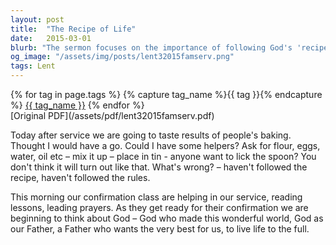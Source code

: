 ```yaml
---
layout: post
title:  "The Recipe of Life"
date:   2015-03-01
blurb: "The sermon focuses on the importance of following God's 'recipe' for life. It uses the analogy of baking a cake, emphasizing that just as a cake requires the right ingredients and instructions, so does a fulfilling life require adherence to God's teachings. The sermon was part of a service involving a confirmation class, who are preparing to affirm their faith."
og_image: "/assets/img/posts/lent32015famserv.png"
tags: Lent
---    
```

<div class="tag-pills">
  {% for tag in page.tags %}
    {% capture tag_name %}{{ tag }}{% endcapture %}
    <a href="{{ site.baseurl }}/tag/{{ tag_name }}" class="tag-pill">{{ tag_name }}</a>
  {% endfor %}
</div>
[Original PDF](/assets/pdf/lent32015famserv.pdf)

Today after service we are going to taste results of people's baking. Thought I would have a go. Could I have some helpers? Ask for flour, eggs, water, oil etc – mix it up – place in tin - anyone want to lick the spoon? You don't think it will turn out like that. What's wrong? – haven't followed the recipe, haven't followed the rules.

This morning our confirmation class are helping in our service, reading lessons, leading prayers. As they get ready for their confirmation we are beginning to think about God – God who made this wonderful world, God as our Father, a Father who wants the very best for us, to live life to the full.
